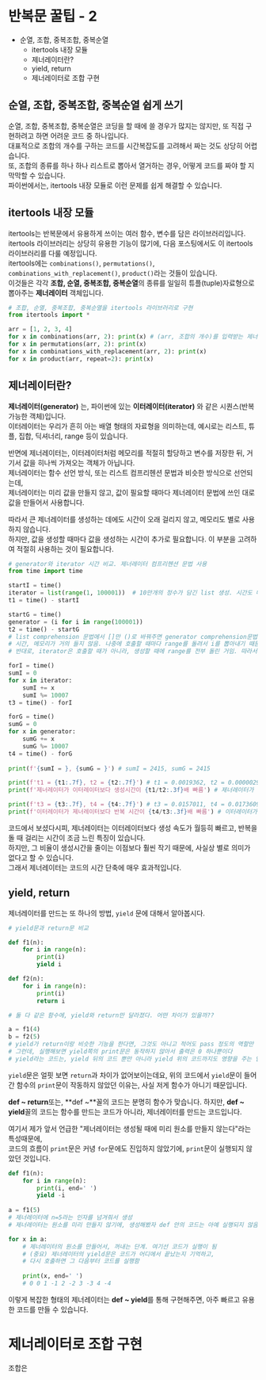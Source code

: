 # 반복문 꿀팁 - 2

* 순열, 조합, 중복조합, 중복순열
  * itertools 내장 모듈
  * 제너레이터란?
  * yield, return
  * 제너레이터로 조합 구현


## 순열, 조합, 중복조합, 중복순열 쉽게 쓰기

순열, 조합, 중복조합, 중복순열은 코딩을 할 때에 쓸 경우가 많지는 않지만, 또 직접 구현하려고 하면 어려운 코드 중 하나입니다.  
대표적으로 조합의 개수를 구하는 코드를 시간복잡도를 고려해서 짜는 것도 상당히 어렵습니다.  
또, 조합의 종류를 하나 하나 리스트로 뽑아서 열거하는 경우, 어떻게 코드를 짜야 할 지 막막할 수 있습니다.  
파이썬에서는, itertools 내장 모듈로 이런 문제를 쉽게 해결할 수 있습니다.  

## itertools 내장 모듈 

itertools는 반복문에서 유용하게 쓰이는 여러 함수, 변수를 담은 라이브러리입니다.  
itertools 라이브러리는 상당히 유용한 기능이 많기에, 다음 포스팅에서도 이 itertools 라이브러리를 다룰 예정입니다.  
itertools에는 `combinations()`, `permutations()`, `combinations_with_replacement()`, `product()`라는 것들이 있습니다.  
이것들은 각각 **조합, 순열, 중복조합, 중복순열**의 종류를 일일히 튜플(tuple)자료형으로 뽑아주는 **제너레이터** 객체입니다. 

```python
# 조합, 순열, 중복조합, 중복순열을 itertools 라이브러리로 구현
from itertools import *

arr = [1, 2, 3, 4]
for x in combinations(arr, 2): print(x) # (arr, 조합의 개수)를 입력받는 제너레이터들
for x in permutations(arr, 2): print(x)
for x in combinations_with_replacement(arr, 2): print(x)
for x in product(arr, repeat=2): print(x)
```

## 제너레이터란?

**제너레이터(generator)** 는, 파이썬에 있는 **이터레이터(iterator)** 와 같은 시퀀스(반복가능한 객체)입니다.  
이터레이터는 우리가 흔히 아는 배열 형태의 자료형을 의미하는데, 예시로는 리스트, 튜플, 집합, 딕셔너리, range 등이 있습니다.  

반면에 제너레이터는, 이터레이터처럼 메모리를 적절히 할당하고 변수를 저장한 뒤, 거기서 값을 히나씩 가져오는 객체가 아닙니다.  
제너레이터는 함수 선언 방식, 또는 리스트 컴프리헨션 문법과 비슷한 방식으로 선언되는데,  
제너레이터는 미리 값을 만들지 않고, 값이 필요할 때마다 제너레이터 문법에 쓰인 대로 값을 만들어서 사용합니다.  

따라서 큰 제너레이터를 생성하는 데에도 시간이 오래 걸리지 않고, 메모리도 별로 사용하지 않습니다.  
하지만, 값을 생성할 때마다 값을 생성하는 시간이 추가로 필요합니다. 이 부분을 고려하여 적절히 사용하는 것이 필요합니다.

```python
# generator와 iterator 시간 비교. 제너레이터 컴프리헨션 문법 사용
from time import time

startI = time()
iterator = list(range(1, 100001))  # 10만개의 정수가 담긴 list 생성. 시간도 메모리도 많이 잡아먹음
t1 = time() - startI

startG = time()
generator = (i for i in range(100001))
t2 = time() - startG
# list comprehension 문법에서 []만 ()로 바꿔주면 generator comprehension문법이 됨
# 시간, 메모리가 거의 들지 않음. 나중에 호출할 때마다 range를 돌려서 i를 뽑아내기 때문
# 반대로, iterator은 호출할 때가 아니라, 생성할 때에 range를 전부 돌린 거임. 따라서 호출할 때엔 range를 안 돌려도 됨

forI = time()
sumI = 0
for x in iterator:
    sumI += x
    sumI %= 10007
t3 = time() - forI

forG = time()
sumG = 0
for x in generator:
    sumG += x
    sumG %= 10007
t4 = time() - forG
    
print(f'{sumI = }, {sumG = }') # sumI = 2415, sumG = 2415

print(f't1 = {t1:.7f}, t2 = {t2:.7f}') # t1 = 0.0019362, t2 = 0.0000029
print(f'제너레이터가 이터레이터보다 생성시간이 {t1/t2:.3f}배 빠름') # 제너레이터가 이터레이터보다 생성시간이 676.750배 빠름

print(f't3 = {t3:.7f}, t4 = {t4:.7f}') # t3 = 0.0157011, t4 = 0.0173609
print(f'이터레이터가 제너레이터보다 반복 시간이 {t4/t3:.3f}배 빠름') # 이터레이터가 제너레이터보다 반복 시간이 1.106배 빠름
```

코드에서 보셨다시피, 제너레이터는 이터레이터보다 생성 속도가 월등히 빠르고, 반복을 돌 때 걸리는 시간이 조금 느린 특징이 있습니다.  
하지만, 그 비율이 생성시간을 줄이는 이점보다 훨씬 작기 때문에, 사실상 별로 의미가 없다고 할 수 있습니다.  
그래서 제너레이터는 코드의 시간 단축에 매우 효과적입니다.  

## yield, return
제너레이터를 만드는 또 하나의 방법, `yield` 문에 대해서 알아봅시다.  
```python
# yield문과 return문 비교

def f1(n):
    for i in range(n):
        print(i)
        yield i 

def f2(n):
    for i in range(n):
        print(i)
        return i

# 둘 다 같은 함수에, yield와 return만 달라졌다. 어떤 차이가 있을까??

a = f1(4)
b = f2(5)
# yield가 return이랑 비슷한 기능을 한다면, 그것도 아니고 적어도 pass 정도의 역할만 해도, 출력으로 0\n0이 나와야 한다
# 그런데, 실행해보면 yield쪽의 print문은 동작하지 않아서 출력은 0 하나뿐이다
# yield라는 코드는, yield 뒤의 코드 뿐만 아니라 yield 위의 코드까지도 영향을 주는 엄청난 코드인 것이다
```
`yield`문은 얼핏 보면 `return`과 차이가 없어보이는데요, 
위의 코드에서 `yield`문이 들어간 함수의 `print`문이 작동하지 않았던 이유는, 사실 저게 함수가 아니기 때문입니다.  

**def ~ return**또는, **def ~**꼴의 코드는 분명히 함수가 맞습니다.
하지만, **def ~ yield**꼴의 코드는 함수를 만드는 코드가 아니라, 제너레이터를 만드는 코드입니다.  

여기서 제가 앞서 언급한 "제너레이터는 생성될 때에 미리 원소를 만들지 않는다"라는 특성때문에,  
코드의 흐름이 `print`문은 커녕 `for`문에도 진입하지 않았기에, `print`문이 실행되지 않았던 것입니다.  
```python
def f1(n):
    for i in range(n):
        print(i, end=' ')
        yield -i 
        
a = f1(5) 
# 제너레이터에 n=5라는 인자를 넘겨줘서 생성
# 제너레이터는 원소를 미리 만들지 않기에, 생성해봤자 def 안의 코드는 아예 실행되지 않음

for x in a: 
    # 제너레이터의 원소를 만들어서, 꺼내는 단계. 여기선 코드가 실행이 됨
    # (중요) 제너레이터의 yield문은 코드가 어디에서 끝났는지 기억하고, 
    # 다시 호출하면 그 다음부터 코드를 실행함
    
    print(x, end=' ')
    # 0 0 1 -1 2 -2 3 -3 4 -4
```
이렇게 복잡한 형태의 제너레이터는 **def ~ yield**를 통해 구현해주면, 아주 빠르고 유용한 코드를 만들 수 있습니다.  

# 제너레이터로 조합 구현

조합은 